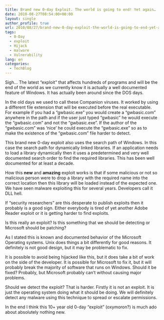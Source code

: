 ```yaml
---
title: Brand new 0-day Exploit. The world is going to end! Yet again…
date: 2010-08-27T08:54:00+00:00
layout: single
author_profile: true
url: 2010/08/27/brand-new-0-day-exploit-the-world-is-going-to-end-yet-again/
tags:
  - 0-Day
  - exploit
  - Hijack
  - malware
  - Vulnerability
lang: en
categories: 
  - TechBlog
---
```

Sigh… The latest “exploit” that affects hundreds of programs and will be the end of the world as we currently know it is actually a well documented feature of Windows. It has actually been around since the DOS days.

In the old days we used to call these Companion viruses. It worked by using a different file extension that will be executed before the real executable. For example if you had a “gwbasic.exe” you would create a “gwbasic.com” anywhere in the path and if the user just typed “gwbasic” he would execute the “gwbasic.com” and not the “gwbasic.exe”. If the author of the “gwbasic.com” was ‘nice’ he could execute the “gwbasic.exe” so as to make the existence of the “gwbasic.com” file harder to detect.

This brand new 0-day exploit also uses the search path of Windows. In this case the search path for dynamically linked libraries. If an application needs to load a library dynamically then it uses a predetermined and very well documented search order to find the required libraries. This has been well documented for at least a decade.

How this **new** and **amazing** exploit works is that if some malicious or not so malicious person were to drop a library with the required name into the correct location then this library will be loaded instead of the expected one. We have seen malware exploiting this for several years. Developers call it DLL hell.

If “security researchers” are this desperate to publish exploits then it probably is a good sign. Either everybody is tired of yet another Adobe Reader exploit or it is getting harder to find exploits.

Is this really an exploit? Is this something that we should be detecting or Microsoft should be patching?

As I stated this is known and documented behavior of the Microsoft Operating systems. Unix does things a bit differently for good reasons. It definitely is not good design, but it may be problematic to fix.

It is possible to avoid being hijacked like this, but it does take a bit of work on the side of the developer. It is possible for Microsoft to fix it, but it will probably break the majority of software that runs on Windows. Should it be fixed? Probably, but Microsoft probably can’t without causing major problems.

Should we detect the exploit? That is harder. Firstly it is not an exploit. It is just the operating system doing what it should be doing. We will definitely detect any malware using this technique to spread or escalate permissions.

In the end I think this 10+ year old 0-day “exploit” (oxymoron?) is much ado about absolutely nothing new.
